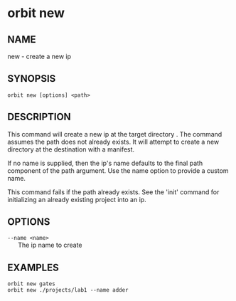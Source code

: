 # __orbit new__

## __NAME__

new - create a new ip

## __SYNOPSIS__

```
orbit new [options] <path>
```

## __DESCRIPTION__

This command will create a new ip at the target directory <path>. The command
assumes the path does not already exists. It will attempt to create a new 
directory at the destination with a manifest. 

If no name is supplied, then the ip's name defaults to the final path component
of the path argument. Use the name option to provide a custom name.

This command fails if the path already exists. See the 'init' command for
initializing an already existing project into an ip.

## __OPTIONS__

`--name <name>`  
      The ip name to create

## __EXAMPLES__

```
orbit new gates
orbit new ./projects/lab1 --name adder
```

